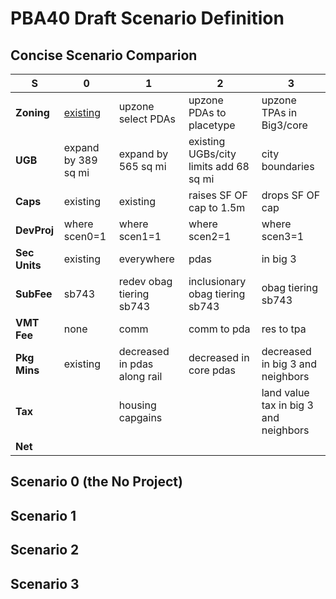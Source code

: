 # PBA40 Draft Scenario Definition

## Concise Scenario Comparion

   S    |             0             |             1             |             2             |            3
------- | ------------------------- | ------------------------- | ------------------------- | -------------------------          
**Zoning** | [existing](https://github.com/MetropolitanTransportationCommission/bayarea_urbansim/blob/master/data/zoning_mods_0.csv) | upzone select PDAs        | upzone PDAs to placetype  | upzone TPAs in Big3/core
**UGB** | expand by 389 sq mi | expand by 565 sq mi | existing UGBs/city limits add 68 sq mi | city boundaries 
**Caps** | existing | existing | raises SF OF cap to 1.5m | drops SF OF cap 
**DevProj** | where scen0=1 | where scen1=1 | where scen2=1 | where scen3=1                         
**Sec Units** | existing | everywhere | pdas | in big 3
**SubFee** | sb743 | redev obag tiering sb743 | inclusionary obag tiering sb743 | obag tiering sb743 
**VMT Fee** | none | comm | comm to pda | res to tpa
**Pkg Mins** | existing | decreased in pdas along rail | decreased in core pdas | decreased in big 3 and neighbors
**Tax** |  | housing capgains | | land value tax in big 3 and neighbors                         
**Net** |                           |                           |                           |                         
                         
                         

## Scenario 0 (the No Project)



## Scenario 1


## Scenario 2


## Scenario 3


